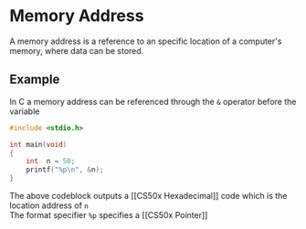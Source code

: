 # Memory Address
A memory address is a reference to an specific location of a computer's memory, where data can be stored.

## Example
In C a memory address can be referenced through the `&` operator before the variable

```c
#include <stdio.h>

int main(void)
{
    int  n = 50;
    printf("%p\n", &n);
}
```

The above codeblock outputs a [[CS50x Hexadecimal]] code which is the location address of `n`  
The format specifier `%p` specifies a [[CS50x Pointer]]
